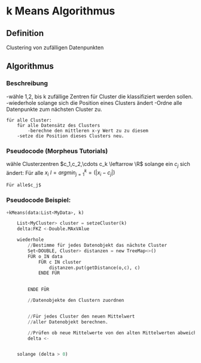 # k Means Algorithmus

## Definition

Clustering von zufälligen Datenpunkten

## Algorithmus

### Beschreibung

-wähle 1,2, bis k zufällige Zentren für Cluster die klassifiziert werden sollen.
-wiederhole solange sich die Position eines Clusters ändert
    -Ordne alle Datenpunkte zum nächsten Cluster zu.

    für alle Cluster:
        für alle Datensätz des Clusters
            -berechne den mittleren x-y Wert zu zu diesem
        -setze die Position dieses Clusters neu.





### Pseudocode (Morpheus Tutorials)

wähle Clusterzentren $c_1,c_2,\cdots c_k \leftarrow \R$
    solange ein $c_j$ sich ändert:
        Für alle $x_i$
            $l=argmin_{j=1}^k=(|x_i-c_j|)$

    Für alle$c_j$

### Pseudocode Beispiel:

```python
+kMeans(data:List<MyData>, k)

    List<MyCluster> cluster = setzeCluster(k)
    delta:FKZ <-Double.MAxVAlue

    wiederhole
        //Bestimme für jedes Datenobjekt das nächste Cluster
        Set<DOUBLE, Cluster> distanzen = new TreeMap<>()
        FÜR o IN data
            FÜR c IN cluster
                distanzen.put(getDistance(o,c), c)
            ENDE FÜR
            

        ENDE FÜR

        //Datenobjekte den Clustern zuordnen


        //Für jedes Cluster den neuen Mittelwert
        //aller Datenobjekt berechnen.

        //Prüfen ob neue Mittelwerte von den alten Mittelwerten abweichen (delta)
        delta <- 


    solange (delta > 0)

``` 